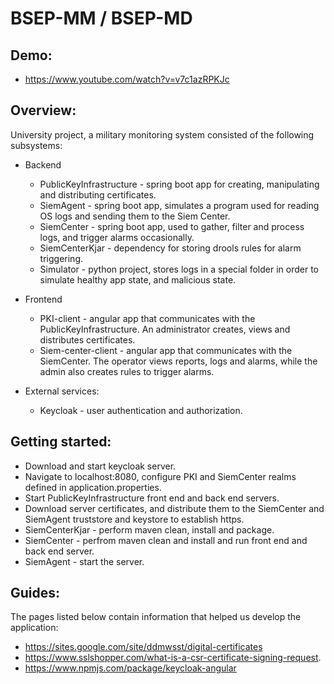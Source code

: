 # BSEP-MM / BSEP-MD


## Demo:
- https://www.youtube.com/watch?v=v7c1azRPKJc


## Overview:

University project, a military monitoring system consisted of the following subsystems:

- Backend
  - PublicKeyInfrastructure - spring boot app for creating, manipulating and distributing certificates.
  - SiemAgent - spring boot app, simulates a program used for reading OS logs and sending them to the Siem Center.
  - SiemCenter - spring boot app, used to gather, filter and process logs, and trigger alarms occasionally.
  - SiemCenterKjar - dependency for storing drools rules for alarm triggering.
  - Simulator - python project, stores logs in a special folder in order to simulate healthy app state, and malicious state.
  
- Frontend
  - PKI-client - angular app that communicates with the PublicKeyInfrastructure. An administrator creates, views and distributes certificates.
  - Siem-center-client - angular app that communicates with the SiemCenter. The operator views reports, logs and alarms, while the admin also creates rules to trigger alarms.
  
- External services:
  - Keycloak - user authentication and authorization.
  
  
## Getting started:
- Download and start keycloak server.
- Navigate to localhost:8080, configure PKI and SiemCenter realms defined in application.properties.
- Start PublicKeyInfrastructure front end and back end servers.
- Download server certificates, and distribute them to the SiemCenter and SiemAgent truststore and keystore to establish https.
- SiemCenterKjar - perform maven clean, install and package.
- SiemCenter - perfrom maven clean and install and run front end and back end server.
- SiemAgent - start the server.
 

## Guides:
The pages listed below contain information that helped us develop the application:
- https://sites.google.com/site/ddmwsst/digital-certificates
- https://www.sslshopper.com/what-is-a-csr-certificate-signing-request.
- https://www.npmjs.com/package/keycloak-angular





